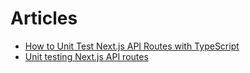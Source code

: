 # Articles

- [How to Unit Test Next.js API Routes with TypeScript](https://www.paigeniedringhaus.com/blog/how-to-unit-test-next-js-api-routes-with-typescript)
- [Unit testing Next.js API routes](https://seanconnolly.dev/unit-testing-nextjs-api-routes)
